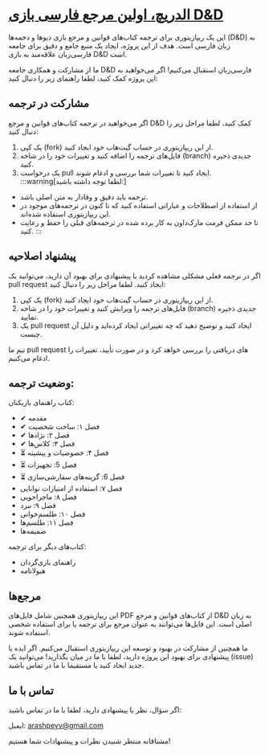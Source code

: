 
# [الدریچ، اولین مرجع فارسی بازی D&D](https://eldritch.ir)

این یک ریپازیتوری برای ترجمه کتاب‌های قوانین و مرجع بازی دیو‌ها و دخمه‌ها (D&D) به زبان فارسی است. هدف از این پروژه، ایجاد یک منبع جامع و دقیق برای جامعه فارسی‌زبان علاقه‌مند به بازی D&D است.

ما از مشارکت و همکاری جامعه D&D فارسی‌زبان استقبال می‌کنیم! اگر می‌خواهید به این پروژه کمک کنید، لطفا راهنمای زیر را دنبال کنید:

## مشارکت در ترجمه

اگر می‌خواهید در ترجمه کتاب‌های قوانین و مرجع D&D کمک کنید، لطفا مراحل زیر را دنبال کنید:

1. یک کپی (fork) از این ریپازیتوری در حساب گیت‌هاب خود ایجاد کنید.
2. فایل‌های ترجمه را اضافه کنید و تغییرات خود را در شاخه (branch) جدیدی ذخیره کنید.
3. یک درخواست pull ایجاد کنید تا تغییرات شما بررسی و ادغام شوند.
:::warning[لطفا توجه داشته باشید:] 
- ترجمه باید دقیق و وفادار به متن اصلی باشد.
- از استفاده از اصطلاحات و عباراتی استفاده کنید که تا کنون در ترجمه‌های موجود در این ریپازیتوری استفاده شده‌اند.
- تا حد ممکن فرمت مارک‌داون به کار برده شده در ترجمه‌های قبلی را حفظ و رعایت کنید. 
:::
## پیشنهاد اصلاحیه

اگر در ترجمه فعلی مشکلی مشاهده کردید یا پیشنهادی برای بهبود آن دارید، می‌توانید یک pull request ایجاد کنید. لطفا مراحل زیر را دنبال کنید:

1. یک کپی (fork) از این ریپازیتوری در حساب گیت‌هاب خود ایجاد کنید.
2. فایل‌های ترجمه را ویرایش کنید و تغییرات خود را در شاخه (branch) جدیدی ذخیره نمایید.
3. یک pull request ایجاد کنید و توضیح دهید که چه تغییراتی ایجاد کرده‌اید و دلیل آن چیست.

تیم ما pull request های دریافتی را بررسی خواهد کرد و در صورت تأیید، تغییرات را ادغام می‌کنیم.

## وضعیت ترجمه:
کتاب راهنمای بازیکنان: 
- ✔ مقدمه
- ✔ فصل ۱: ساخت شخصیت
- ✔ فصل ۲: نژادها
- ✔ فصل ۳: کلاس‌ها
- ⏳ فصل ۴: خصوصیات و پیشینه
- ⏳ فصل 5: تجهیزات
- ⏳ فصل 6: گزینه‌های سفارشی‌سازی
- فصل ۷: استفاده از امتیازات توانایی
- فصل ۸: ماجراجویی
- فصل ۹: نبرد
- فصل ۱۰: طلسم‌خوانی
- فصل ۱۱: طلسم‌ها
- ضمیمه‌ها

کتاب‌های دیگر برای ترجمه:

- راهنمای بازی‌گردان
- هیولانامه

## مرجع‌ها

این ریپازیتوری همچنین شامل فایل‌های PDF از کتاب‌های قوانین و مرجع D&D به زبان اصلی است. این فایل‌ها می‌توانند به عنوان مرجع برای ترجمه یا برای استفاده شخصی استفاده شوند.

ما همچنین از مشارکت در بهبود و توسعه این ریپازیتوری استقبال می‌کنیم. اگر ایده یا پیشنهادی برای بهبود این پروژه دارید، لطفا با ما در میان بگذارید! می‌توانید یک (issue) جدید ایجاد کنید یا مستقیما با ما در تماس باشید.

## تماس با ما

اگر سؤال، نظر یا پیشنهادی دارید، لطفا با ما در تماس باشید:

ایمیل: arashpeyv@gmail.com

 مشتاقانه منتظر شنیدن نظرات و پیشنهادات شما هستیم!
